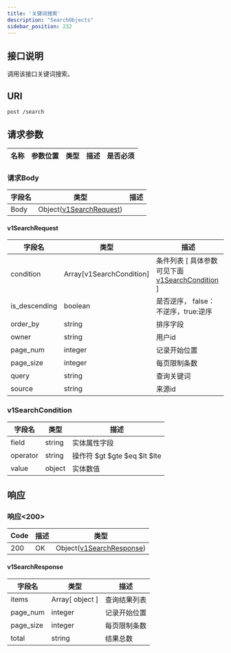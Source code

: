 ```yaml
---
title: '关键词搜索'
description: "SearchObjects"
sidebar_position: 232
---
```

## 接口说明
调用该接口关键词搜索。

## URI

```
post /search
```

## 请求参数

| 名称 | 参数位置 | 类型 | 描述 |  是否必须 |
| ---- | ---------- | ----------- | ----------- | ----------- |

### 请求Body
| 字段名 | 类型 | 描述 |
| ----------- | ------ | ------ |
| Body | Object([v1SearchRequest](#v1SearchRequest)) |  |

#### v1SearchRequest

| 字段名 | 类型 | 描述 |
| ---- | ---- | ----------- |  
| condition | Array[v1SearchCondition] | 条件列表 [ 具体参数可见下面 [v1SearchCondition](#v1SearchCondition) ] | 
| is_descending | boolean | 是否逆序， false：不逆序，true:逆序 | 
| order_by | string | 排序字段 | 
| owner | string | 用户id | 
| page_num | integer | 记录开始位置 | 
| page_size | integer | 每页限制条数 | 
| query | string | 查询关键词 | 
| source | string | 来源id |


### v1SearchCondition
| 字段名 | 类型 | 描述 |
| ---- | ---- | ----------- | 
| field | string | 实体属性字段 | 
| operator | string | 操作符 $gt $gte $eq $lt $lte  | 
| value | object | 实体数值 |






## 响应


### 响应<200>
| Code | 描述 | 类型 |
| ---- | ----------- | ------ | 
| 200 | OK | Object([v1SearchResponse](#v1SearchResponse)) |

#### v1SearchResponse

| 字段名 | 类型 | 描述 |
| ---- | ---- | ----------- | 
| items | Array[ object ] | 查询结果列表 | 
| page_num | integer | 记录开始位置 | 
| page_size | integer | 每页限制条数 | 
| total | string | 结果总数 |







